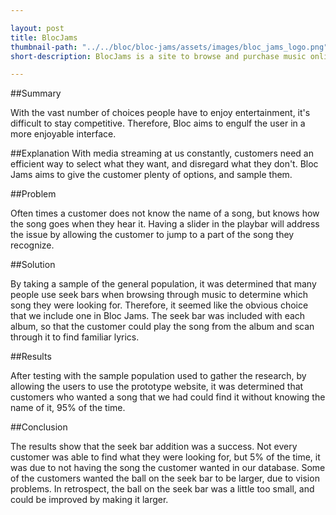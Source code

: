 ```yaml
---

layout: post
title: BlocJams
thumbnail-path: "../../bloc/bloc-jams/assets/images/bloc_jams_logo.png"
short-description: BlocJams is a site to browse and purchase music online. 

---
```


##Summary

With the vast number of choices people have to enjoy entertainment, it's difficult to stay competitive.  Therefore, Bloc aims to engulf the user in a more enjoyable interface.  

##Explanation
With media streaming at us constantly, customers need an efficient way to select what they want, and disregard what they don't.  Bloc Jams aims to give the customer plenty of options, and sample them.  

##Problem

Often times a customer does not know the name of a song, but knows how the song goes when they hear it.  Having a slider in the playbar will address the issue by allowing the customer to jump to a part of the song they recognize.  

##Solution

By taking a sample of the general population, it was determined that many people use seek bars when browsing through music to determine which song they were looking for.  Therefore, it seemed like the obvious choice that we include one in Bloc Jams. The seek bar was included with each album, so that the customer could play the song from the album and scan through it to find familiar lyrics.

##Results

After testing with the sample population used to gather the research, by allowing the users to use the prototype website, it was determined that customers who wanted a song that we had could find it without knowing the name of it, 95% of the time.  

##Conclusion

The results show that the seek bar addition was a success.  Not every customer was able to find what they were looking for, but 5% of the time, it was due to not having the song the customer wanted in our database.  Some of the customers wanted the ball on the seek bar to be larger, due to vision problems.  In retrospect, the ball on the seek bar was a little too small, and could be improved by making it larger.  

